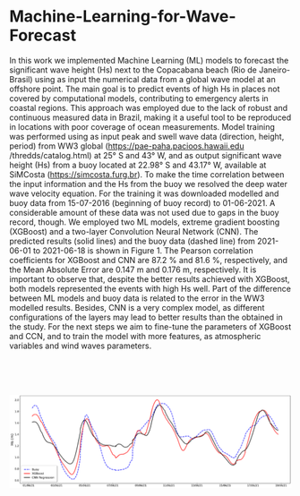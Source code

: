 # Machine-Learning-for-Wave-Forecast

In this work we implemented Machine Learning (ML) models to forecast the significant wave height (Hs) next to the Copacabana beach (Rio de Janeiro-Brasil) using as input the numerical data from a global wave model at an offshore point. The main goal is to predict events of high Hs in places not covered by computational models, contributing to emergency alerts in coastal regions. This approach was employed due to the lack of robust and continuous measured data in Brazil, making it a useful tool to be reproduced in locations with poor coverage of ocean measurements. 
Model training was performed using as input peak and swell wave data (direction, height, period) from WW3 global (https://pae-paha.pacioos.hawaii.edu /thredds/catalog.html) at 25° S and 43° W, and as output significant wave height (Hs) from a buoy located at 22.98° S and 43.17° W, available at SiMCosta (https://simcosta.furg.br). To make the time correlation between the input information and the Hs from the buoy we resolved the deep water wave velocity equation. For the training it was downloaded modelled and buoy data from 15-07-2016 (beginning of buoy record) to 01-06-2021. A considerable amount of these data was not used due to gaps in the buoy record, though.
We employed two ML models, extreme gradient boosting (XGBoost) and a two-layer Convolution Neural Network (CNN). The predicted results (solid lines) and the buoy data (dashed line) from 2021-06-01 to 2021-06-18 is shown in Figure 1. The Pearson correlation coefficients for XGBoost and CNN are 87.2 % and 81.6 %, respectively, and the Mean Absolute Error are 0.147 m and 0.176 m, respectively. It is important to observe that, despite the better results achieved with XGBoost, both models represented the events with high Hs well. Part of the difference between ML models and buoy data is related to the error in the WW3 modelled results. Besides, CNN is a very complex model, as different configurations of the layers may lead to better results than the obtained in the study. For the next steps we aim to fine-tune the parameters of XGBoost and CCN, and to train the model with more features, as atmospheric variables and wind waves parameters. 

<br />
<br />
<br />
<p align="center">
  <img src="https://github.com/fernandotcbarreto/stuff/blob/main/wave_for_ML.png">
</p>
